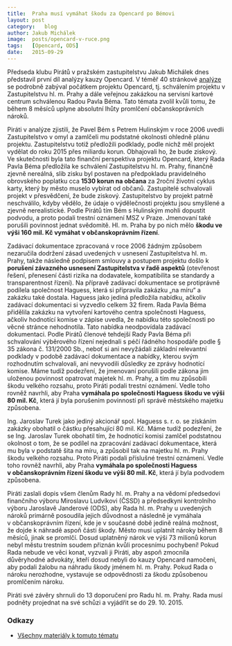 ```yaml
---
title:	Praha musí vymáhat škodu za Opencard po Bémovi
layout:	post
category:	blog
author:	Jakub Michálek
image:	posts/opencard-v-ruce.png
tags:	[Opencard, ODS]
date:	2015-09-29
---
```


Předseda klubu Pirátů v pražském zastupitelstvu Jakub Michálek dnes představil první díl analýzy kauzy Opencard. V téměř 40 stránkové [analýze](https://github.com/pirati-cz/KlubPraha/blob/master/spisy/2015/147-opencard-I/1-zadost/attachments/oc-aktualni.pdf) se podrobně zabýval počátkem projektu Opencard, tj. schválením projektu v Zastupitelstvu hl. m. Prahy a dále veřejnou zakázkou na servisní kartové centrum schválenou Radou Pavla Béma. Tato témata zvolil kvůli tomu, že během 8 měsíců uplyne absolutní lhůty promlčení občanskoprávních nároků.

Piráti v analýze zjistili, že Pavel Bém s Petrem Hulinským v roce 2006 uvedli Zastupitelstvo v omyl a zamlčeli mu podstatné okolnosti ohledně plánu projektu. Zastupitelstvu totiž předložili podklady, podle nichž měl projekt vydělat do roku 2015 přes miliardu korun. Obhajovali ho, že bude ziskový. Ve skutečnosti byla tato finanční perspektiva projektu Opencard, který Rada Pavla Béma předložila ke schválení Zastupitelstvu hl. m. Prahy, finančně zjevně nereálná, slib zisku byl postaven na předpokladu pravidelného obrovského poplatku cca **1530 korun na občana** za 2roční životní cyklus karty, který by město muselo vybírat od občanů. Zastupitelé schvalovali projekt v přesvědčení, že bude ziskový.  Zastupitelstvo by projekt patrně neschválilo, kdyby vědělo, že údaje o výdělečnosti projektu jsou smyšlené a zjevně nerealistické. Podle Pirátů tím Bém s Hulinským mohli dopustit podvodu, a proto podali trestní oznámení MSZ v Praze. Jmenovaní také porušili povinnost jednat svědomitě.  Hl. m. Praha by po nich mělo **škodu ve výši 160 mil. Kč vymáhat v občanskoprávním řízení**.

Zadávací dokumentace zpracovaná v roce 2006 žádným způsobem nezaručila dodržení zásad uvedených v usnesení Zastupitelstva hl. m. Prahy, takže následně podpisem smlouvy a postupem projektu došlo k **porušení závazného usnesení Zastupitelstva v řadě aspektů** (otevřenost řešení, přenesení části rizika na dodavatele, kompatibilita se standardy a transparentnost řízení). Na přípravě zadávací dokumentace se protiprávně podílela společnost Haguess, která si připravila zakázku „na míru“ a zakázku také dostala. Haguess jako jediná předložila nabídku, ačkoliv zadávací dokumentaci si vyzvedlo celkem 32 firem. Rada Pavla Béma přidělila zakázku na vytvoření kartového centra společnosti Haguess, ačkoliv hodnotící komise v zápise uvedla, že nabídku této společnosti po věcné stránce nehodnotila. Tato nabídka neodpovídala zadávací dokumentaci. Podle Pirátů členové tehdejší Rady Pavla Béma při schvalování výběrového řízení nejednali s péčí řádného hospodáře podle § 35 zákona č. 131/2000 Sb., neboť si ani nevyžádali základní relevantní podklady v podobě zadávací dokumentace a nabídky, kterou svým rozhodnutím schvalovali, ani nevyvodili důsledky ze zprávy hodnotící komise. Máme tudíž podezření, že jmenovaní porušili podle zákona jim uloženou povinnost opatrovat majetek hl. m. Prahy, a tím mu způsobili škodu velkého rozsahu, proto Piráti podali trestní oznámení. Vedle toho rovněž navrhli, aby Praha **vymáhala po společnosti Haguess škodu ve výši 80 mil. Kč**, která jí byla porušením povinností při správě městského majetku způsobena.

Ing. Jaroslav Turek jako jediný akcionář spol. Haguess s. r. o. se získáním zakázky obohatil o částku přesahující 80 mil. Kč. Máme tudíž podezření, že se Ing. Jaroslav Turek obohatil tím, že hodnotící komisi zamlčel podstatnou okolnost o tom, že se podílel na zpracování zadávací dokumentace, která mu byla v podstatě šita na míru, a způsobil tak na majetku hl. m. Prahy škodu velkého rozsahu. Proto Piráti podali příslušné trestní oznámení. Vedle toho rovněž navrhli, aby Praha **vymáhala po společnosti Haguess v občanskoprávním řízení škodu ve výši 80 mil. Kč**, která jí byla podvodem způsobena.

Piráti zaslali dopis všem členům Rady hl. m. Prahy a na vědomí předsedovi finančního výboru Miroslavu Ludvíkovi (ČSSD) a předsedkyni kontrolního výboru Jaroslavě Janderové (ODS), aby Rada hl. m. Prahy u uvedených nároků primárně posoudila jejich důvodnost a následně je vymáhala v občanskoprávním řízení, kde je v současné době jedině reálná možnost, že dojde k náhradě aspoň části škody. Město musí uplatnit nároky během 8 měsíců, jinak se promlčí. Dosud uplatněný nárok ve výši 73 milionů korun nebyl městu trestním soudem přiznán kvůli procesnímu pochybení! Pokud Rada nebude ve věci konat, vyzvali ji Piráti, aby aspoň zmocnila důvěryhodné advokáty, kteří dosud nebyli do kauzy Opencard namočeni, aby podali žalobu na náhradu škody jménem hl. m. Prahy. Pokud Rada o nároku nerozhodne, vystavuje se odpovědnosti za škodu způsobenou promlčením nároku.

Piráti své závěry shrnuli do 13 doporučení pro Radu hl. m. Prahy. Rada musí podněty projednat na své schůzi a vyjádřit se do 29. 10. 2015.

### Odkazy

* [Všechny materiály k tomuto tématu](https://github.com/pirati-cz/KlubPraha/tree/master/spisy/2015/147-opencard-I)


